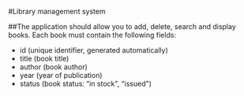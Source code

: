 #Library management system


##The application should allow you to add, delete, search and display books. Each book must contain the following fields:


- id (unique identifier, generated automatically)
- title (book title)
- author (book author)
- year (year of publication)
- status (book status: “in stock", “issued")

